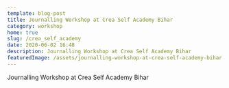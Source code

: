 ```yaml
---
template: blog-post
title: Journalling Workshop at Crea Self Academy Bihar
category: workshop
home: true
slug: /crea_self_academy
date: 2020-06-02 16:48
description: Journalling Workshop at Crea Self Academy Bihar
featuredImage: /assets/journalling-workshop-at-crea-self-academy-bihar.jpg
---
```

Journalling Workshop at Crea Self Academy Bihar